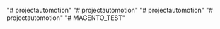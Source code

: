 "# projectautomotion" 
"# projectautomotion" 
"# projectautomotion" 
"# projectautomotion" 
"# MAGENTO_TEST" 

